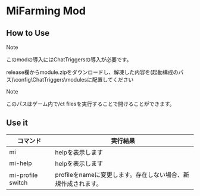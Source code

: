 # MiFarming Mod

## How to Use

> [!note]
> このmodの導入にはChatTriggersの導入が必要です。

release欄からmodule.zipをダウンロードし、解凍した内容を(起動構成のパス)\config\ChatTriggers\modulesに配置してください

> [!note]
> このパスはゲーム内で/ct filesを実行することで開けることができます。

## Use it

|コマンド|実行結果|
|----|----|
|mi|helpを表示します|
|mi-help|helpを表示します|
|mi-profile switch <name>|profileをnameに変更します。存在しない場合、新規作成されます。|